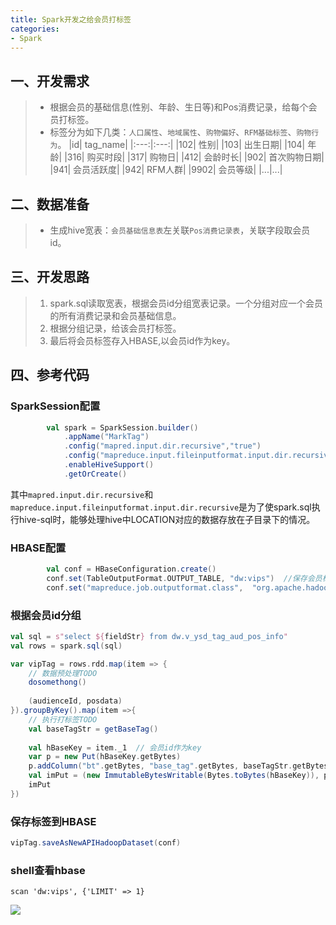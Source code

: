 ```yaml
---
title: Spark开发之给会员打标签
categories:
- Spark
---
```


## 一、开发需求
>* 根据会员的基础信息(性别、年龄、生日等)和Pos消费记录，给每个会员打标签。
>* 标签分为如下几类：`人口属性`、`地域属性`、`购物偏好`、`RFM基础标签`、`购物行为`。
|id|	tag_name|
|:---:|:---:|
|102|	性别|
|103|	出生日期|
|104|	年龄|
|316|	购买时段|
|317|	购物日|
|412|	会龄时长|
|902|	首次购物日期|
|941|	会员活跃度|
|942|	RFM人群|
|9902|	会员等级|
|...|...|


## 二、数据准备
>* 生成hive宽表：`会员基础信息表`左关联`Pos消费记录表`，关联字段取会员id。

## 三、开发思路
>1. spark.sql读取宽表，根据会员id分组宽表记录。一个分组对应一个会员的所有消费记录和会员基础信息。
>2. 根据分组记录，给该会员打标签。
>3. 最后将会员标签存入HBASE,以会员id作为key。

## 四、参考代码
### SparkSession配置 
```scala
        val spark = SparkSession.builder()
            .appName("MarkTag")
            .config("mapred.input.dir.recursive","true")
            .config("mapreduce.input.fileinputformat.input.dir.recursive","true")
            .enableHiveSupport()
            .getOrCreate()
```
其中`mapred.input.dir.recursive`和`mapreduce.input.fileinputformat.input.dir.recursive`是为了使spark.sql执行hive-sql时，能够处理hive中LOCATION对应的数据存放在子目录下的情况。

### HBASE配置
```scala
        val conf = HBaseConfiguration.create()
        conf.set(TableOutputFormat.OUTPUT_TABLE, "dw:vips")  //保存会员标签的表
        conf.set("mapreduce.job.outputformat.class",  "org.apache.hadoop.hbase.mapreduce.TableOutputFormat")
```

### 根据会员id分组
```scala
val sql = s"select ${fieldStr} from dw.v_ysd_tag_aud_pos_info" 
val rows = spark.sql(sql)

var vipTag = rows.rdd.map(item => {
    // 数据预处理TODO
    dosomethong()    
    
    (audienceId, posdata)
}).groupByKey().map(item =>{
    // 执行打标签TODO
    val baseTagStr = getBaseTag()
    
    val hBaseKey = item._1  // 会员id作为key
    var p = new Put(hBaseKey.getBytes)
    p.addColumn("bt".getBytes, "base_tag".getBytes, baseTagStr.getBytes)
    val imPut = (new ImmutableBytesWritable(Bytes.toBytes(hBaseKey)), p)
    imPut
})
```

### 保存标签到HBASE
```scala
vipTag.saveAsNewAPIHadoopDataset(conf)
```
### shell查看hbase
```shell
scan 'dw:vips', {'LIMIT' => 1}
```
![](http://data.hiqiuyi.cn/img/2018-03-19/result.png)
